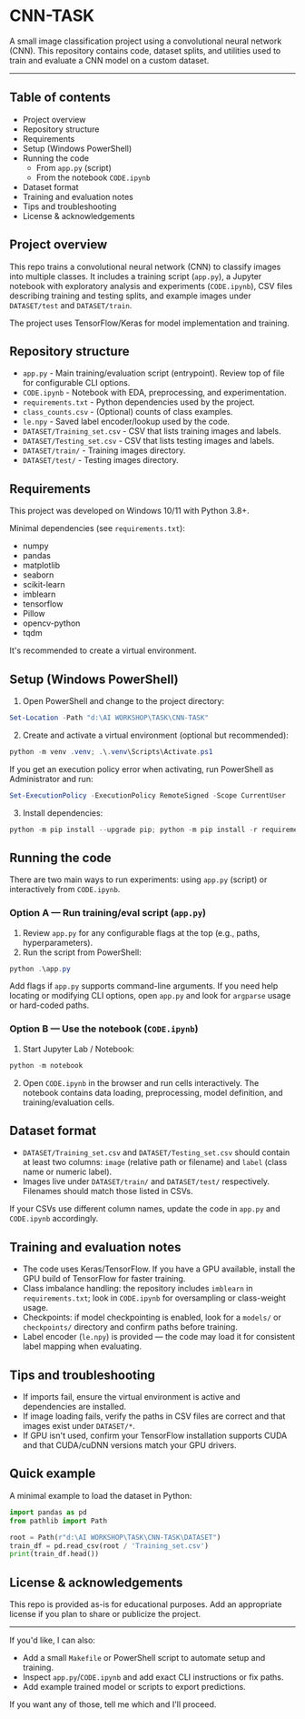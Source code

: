 # CNN-TASK

A small image classification project using a convolutional neural network (CNN). This repository contains code, dataset splits, and utilities used to train and evaluate a CNN model on a custom dataset.

---

## Table of contents

- Project overview
- Repository structure
- Requirements
- Setup (Windows PowerShell)
- Running the code
  - From `app.py` (script)
  - From the notebook `CODE.ipynb`
- Dataset format
- Training and evaluation notes
- Tips and troubleshooting
- License & acknowledgements

## Project overview

This repo trains a convolutional neural network (CNN) to classify images into multiple classes. It includes a training script (`app.py`), a Jupyter notebook with exploratory analysis and experiments (`CODE.ipynb`), CSV files describing training and testing splits, and example images under `DATASET/test` and `DATASET/train`.

The project uses TensorFlow/Keras for model implementation and training.

## Repository structure

- `app.py` - Main training/evaluation script (entrypoint). Review top of file for configurable CLI options.
- `CODE.ipynb` - Notebook with EDA, preprocessing, and experimentation.
- `requirements.txt` - Python dependencies used by the project.
- `class_counts.csv` - (Optional) counts of class examples.
- `le.npy` - Saved label encoder/lookup used by the code.
- `DATASET/Training_set.csv` - CSV that lists training images and labels.
- `DATASET/Testing_set.csv` - CSV that lists testing images and labels.
- `DATASET/train/` - Training images directory.
- `DATASET/test/` - Testing images directory.

## Requirements

This project was developed on Windows 10/11 with Python 3.8+.

Minimal dependencies (see `requirements.txt`):

- numpy
- pandas
- matplotlib
- seaborn
- scikit-learn
- imblearn
- tensorflow
- Pillow
- opencv-python
- tqdm

It's recommended to create a virtual environment.

## Setup (Windows PowerShell)

1. Open PowerShell and change to the project directory:

```powershell
Set-Location -Path "d:\AI WORKSHOP\TASK\CNN-TASK"
```

2. Create and activate a virtual environment (optional but recommended):

```powershell
python -m venv .venv; .\.venv\Scripts\Activate.ps1
```

If you get an execution policy error when activating, run PowerShell as Administrator and run:

```powershell
Set-ExecutionPolicy -ExecutionPolicy RemoteSigned -Scope CurrentUser
```

3. Install dependencies:

```powershell
python -m pip install --upgrade pip; python -m pip install -r requirements.txt
```

## Running the code

There are two main ways to run experiments: using `app.py` (script) or interactively from `CODE.ipynb`.

### Option A — Run training/eval script (`app.py`)

1. Review `app.py` for any configurable flags at the top (e.g., paths, hyperparameters).
2. Run the script from PowerShell:

```powershell
python .\app.py
```

Add flags if `app.py` supports command-line arguments. If you need help locating or modifying CLI options, open `app.py` and look for `argparse` usage or hard-coded paths.

### Option B — Use the notebook (`CODE.ipynb`)

1. Start Jupyter Lab / Notebook:

```powershell
python -m notebook
```

2. Open `CODE.ipynb` in the browser and run cells interactively. The notebook contains data loading, preprocessing, model definition, and training/evaluation cells.

## Dataset format

- `DATASET/Training_set.csv` and `DATASET/Testing_set.csv` should contain at least two columns: `image` (relative path or filename) and `label` (class name or numeric label).
- Images live under `DATASET/train/` and `DATASET/test/` respectively. Filenames should match those listed in CSVs.

If your CSVs use different column names, update the code in `app.py` and `CODE.ipynb` accordingly.

## Training and evaluation notes

- The code uses Keras/TensorFlow. If you have a GPU available, install the GPU build of TensorFlow for faster training.
- Class imbalance handling: the repository includes `imblearn` in `requirements.txt`; look in `CODE.ipynb` for oversampling or class-weight usage.
- Checkpoints: if model checkpointing is enabled, look for a `models/` or `checkpoints/` directory and confirm paths before training.
- Label encoder (`le.npy`) is provided — the code may load it for consistent label mapping when evaluating.

## Tips and troubleshooting

- If imports fail, ensure the virtual environment is active and dependencies are installed.
- If image loading fails, verify the paths in CSV files are correct and that images exist under `DATASET/*`.
- If GPU isn't used, confirm your TensorFlow installation supports CUDA and that CUDA/cuDNN versions match your GPU drivers.

## Quick example

A minimal example to load the dataset in Python:

```python
import pandas as pd
from pathlib import Path

root = Path(r"d:\AI WORKSHOP\TASK\CNN-TASK\DATASET")
train_df = pd.read_csv(root / 'Training_set.csv')
print(train_df.head())
```

## License & acknowledgements

This repo is provided as-is for educational purposes. Add an appropriate license if you plan to share or publicize the project.

---

If you'd like, I can also:
- Add a small `Makefile` or PowerShell script to automate setup and training.
- Inspect `app.py`/`CODE.ipynb` and add exact CLI instructions or fix paths.
- Add example trained model or scripts to export predictions.

If you want any of those, tell me which and I'll proceed.
